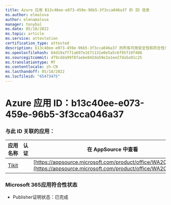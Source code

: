 ```yaml
---
title: Azure 应用 B13c40ee-e073-459e-96b5-3f3cca046a37 的 ID 信息
ms.author: elmalova
author: elenamalova
manager: tonybal
ms.date: 05/18/2022
ms.topic: article
ms.service: attestation
certification_type: attested
description: b13c40ee-e073-459e-96b5-3f3cca046a37 的所有可用安全性和符合性信息。
ms.openlocfilehash: 64d19a7f71a697e1671131e0e5a5c6f95f10f408
ms.sourcegitcommit: d79cdda99f8faebe842da59e3a1ee27da5a91c25
ms.translationtype: MT
ms.contentlocale: zh-CN
ms.lasthandoff: 05/18/2022
ms.locfileid: "65473475"
---
```

# <a name="azure-app-id-b13c40ee-e073-459e-96b5-3f3cca046a37"></a>Azure 应用 ID：b13c40ee-e073-459e-96b5-3f3cca046a37


### <a name="apps-associated-with-this-id"></a>与此 ID 关联的应用：
| **应用名称** | **认证** | **在 AppSource 中查看** |
|--------------|---------------|-----------------------|
| [Tikit](../forward/WA200002602.md) |  | [https://appsource.microsoft.com/product/office/WA200002602](https://appsource.microsoft.com/product/office/WA200002602) |

### <a name="microsoft-365-app-compliance-status"></a>Microsoft 365应用符合性状态
- Publisher证明状态：已完成
